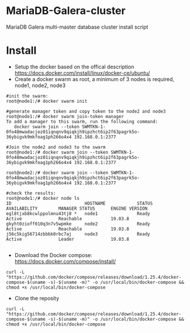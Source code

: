 # MariaDB-Galera-cluster
MariaDB Galera multi-master database cluster install script

# Install
- Setup the docker based on the offical description https://docs.docker.com/install/linux/docker-ce/ubuntu/
- Create a docker swarm as root, a minimum of 3 nodes is required, node1, node2, node3

```
#init the swarm:
root@node1:/# docker swarm init

#generate manager token and copy token to the node2 and node3
root@node1:/# docker swarm join-token manager
To add a manager to this swarm, run the following command:
   docker swarm join --token SWMTKN-1-0fo48mwadacjoz01iqnqnv9qiqkjh9ipzhct6ip2f63pagrk5o-36ybigvk9mkfoag1ph266o4x4 192.168.0.1:2377

#Join the node2 and node3 to the swarm
root@node1:/# docker swarm join --token SWMTKN-1-0fo48mwadacjoz01iqnqnv9qiqkjh9ipzhct6ip2f63pagrk5o-36ybigvk9mkfoag1ph266o4x4 192.168.0.1:2377

root@node2:/# docker swarm join --token SWMTKN-1-0fo48mwadacjoz01iqnqnv9qiqkjh9ipzhct6ip2f63pagrk5o-36ybigvk9mkfoag1ph266o4x4 192.168.0.1:2377

#check the results:
root@node1:/# docker node ls
ID                            HOSTNAME            STATUS              AVAILABILITY        MANAGER STATUS      ENGINE VERSION
egl8tjxb8kcwlppolmnu43tj8 *   node1               Ready               Active              Reachable           19.03.8
gkyht0zioff010q3n7v5wpmke     node2               Ready               Active              Reachable           19.03.8
j56c5kig56714zbbbk0rbc7aj     node3               Ready               Active              Leader              19.03.8


```

- Download the Docker compose: https://docs.docker.com/compose/install/

```
curl -L "https://github.com/docker/compose/releases/download/1.25.4/docker-compose-$(uname -s)-$(uname -m)" -o /usr/local/bin/docker-compose && chmod +x /usr/local/bin/docker-compose
```

- Clone the reposity

```
curl -L "https://github.com/docker/compose/releases/download/1.25.4/docker-compose-$(uname -s)-$(uname -m)" -o /usr/local/bin/docker-compose && chmod +x /usr/local/bin/docker-compose
```
